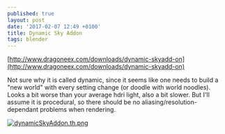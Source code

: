 ```yaml
---
published: true
layout: post
date: '2017-02-07 12:49 +0100'
title: Dynamic Sky Addon
tags: blender
---
```

[http://www.dragoneex.com/downloads/dynamic-skyadd-on](http://www.dragoneex.com/downloads/dynamic-skyadd-on)

Not sure why it is called dynamic, since it seems like one needs to build a "new world" with every setting change (or doodle with world noodles). Looks a bit worse than your average hdri light, also a bit slower. But I'll assume it is procedural, so there should be no aliasing/resolution-dependant problems when rendering.

[![dynamicSkyAddon.th.png](//cdn.scrot.moe/images/2017/02/07/dynamicSkyAddon.th.png)](//cdn.scrot.moe/images/2017/02/07/dynamicSkyAddon.png)
